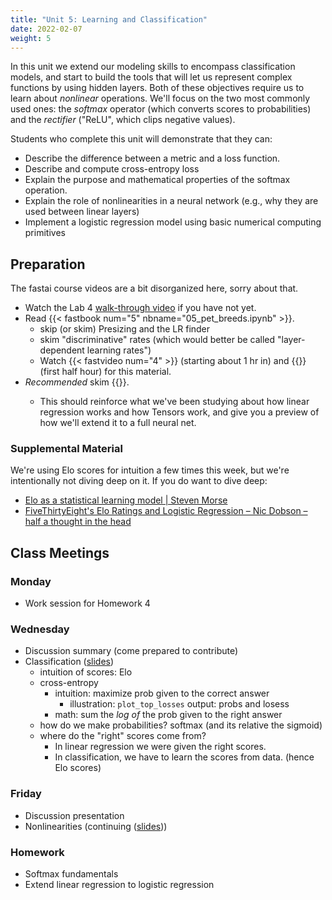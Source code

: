 ```yaml
---
title: "Unit 5: Learning and Classification"
date: 2022-02-07
weight: 5
---
```


In this unit we extend our modeling skills to encompass classification models, and start to build the tools that will let us represent complex functions by using hidden layers. Both of these objectives require us to learn about *nonlinear* operations. We'll focus on the two most commonly used ones: the *softmax* operator (which converts scores to probabilities) and the *rectifier* ("ReLU", which clips negative values).

Students who complete this unit will demonstrate that they can:

- Describe the difference between a metric and a loss function.
- Describe and compute cross-entropy loss
- Explain the purpose and mathematical properties of the softmax operation.
- Explain the role of nonlinearities in a neural network (e.g., why they are used between linear layers)
- Implement a logistic regression model using basic numerical computing primitives

<!-- - Activities
	- some variation on Learning Proportions lab? ^^bandit learning^^: how likely is each arm to give a payout? -->

## Preparation

The fastai course videos are a bit disorganized here, sorry about that.

- Watch the Lab 4 [walk-through video](https://calvincollege.sharepoint.com/:f:/s/Section_81629/EiZcXdth0VZMhjz4S_69w0oByq-i_tuvqJMm1VgDMjNtJw?e=EC58DP) if you have not yet.
- Read {{< fastbook num="5" nbname="05_pet_breeds.ipynb" >}}.
  - skip (or skim) Presizing and the LR finder
  - skim "discriminative" rates (which would better be called "layer-dependent learning rates")
  - Watch {{< fastvideo num="4" >}} (starting about 1 hr in) and {{<fastvideo num="6">}} (first half hour) for this material.
- *Recommended* skim {{<fastbook num="17" nbname="17_foundations.ipynb">}}.
  - This should reinforce what we've been studying about how linear regression works and how Tensors work, and give you a preview of how we'll extend it to a full neural net.

### Supplemental Material

We're using Elo scores for intuition a few times this week, but we're intentionally not diving deep on it. If you do want to dive deep:

- [Elo as a statistical learning model | Steven Morse](https://stmorse.github.io/journal/Elo.html)
- [FiveThirtyEight's Elo Ratings and Logistic Regression – Nic Dobson – half a thought in the head](https://nicidob.github.io/nba_elo/)

## Class Meetings

### Monday

- Work session for Homework 4

### Wednesday

- Discussion summary (come prepared to contribute)
- Classification ([slides](/slides/w5/w5-classification.html))
  - intuition of scores: Elo
  - cross-entropy
    - intuition: maximize prob given to the correct answer
      - illustration: `plot_top_losses` output: probs and losess
    - math: sum the *log of* the prob given to the right answer
  - how do we make probabilities? softmax (and its relative the sigmoid)
  - where do the "right" scores come from?
    - In linear regression we were given the right scores.
    - In classification, we have to learn the scores from data. (hence Elo scores)

### Friday

- Discussion presentation
- Nonlinearities (continuing ([slides](/slides/w5/w5-classification.html)))

### Homework

- Softmax fundamentals
- Extend linear regression to logistic regression